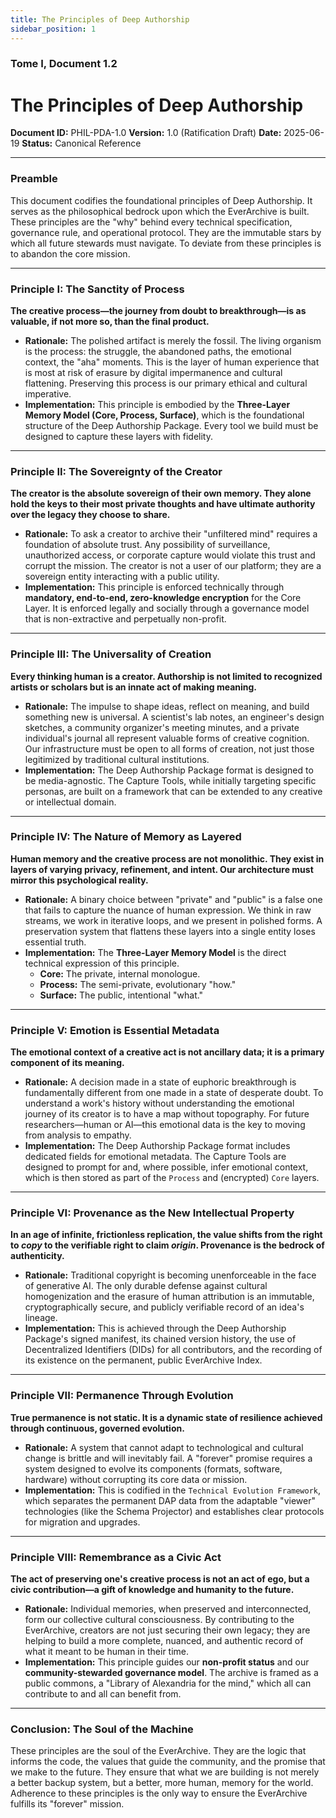 ```yaml
---
title: The Principles of Deep Authorship
sidebar_position: 1
---
```


### **Tome I, Document 1.2**

# The Principles of Deep Authorship

**Document ID:** PHIL-PDA-1.0
**Version:** 1.0 (Ratification Draft)
**Date:** 2025-06-19
**Status:** Canonical Reference

---

### **Preamble**

This document codifies the foundational principles of Deep Authorship. It serves as the philosophical bedrock upon which the EverArchive is built. These principles are the "why" behind every technical specification, governance rule, and operational protocol. They are the immutable stars by which all future stewards must navigate. To deviate from these principles is to abandon the core mission.

---

### **Principle I: The Sanctity of Process**

**The creative process—the journey from doubt to breakthrough—is as valuable, if not more so, than the final product.**

*   **Rationale:** The polished artifact is merely the fossil. The living organism is the process: the struggle, the abandoned paths, the emotional context, the "aha" moments. This is the layer of human experience that is most at risk of erasure by digital impermanence and cultural flattening. Preserving this process is our primary ethical and cultural imperative.
*   **Implementation:** This principle is embodied by the **Three-Layer Memory Model (Core, Process, Surface)**, which is the foundational structure of the Deep Authorship Package. Every tool we build must be designed to capture these layers with fidelity.

---

### **Principle II: The Sovereignty of the Creator**

**The creator is the absolute sovereign of their own memory. They alone hold the keys to their most private thoughts and have ultimate authority over the legacy they choose to share.**

*   **Rationale:** To ask a creator to archive their "unfiltered mind" requires a foundation of absolute trust. Any possibility of surveillance, unauthorized access, or corporate capture would violate this trust and corrupt the mission. The creator is not a user of our platform; they are a sovereign entity interacting with a public utility.
*   **Implementation:** This principle is enforced technically through **mandatory, end-to-end, zero-knowledge encryption** for the Core Layer. It is enforced legally and socially through a governance model that is non-extractive and perpetually non-profit.

---

### **Principle III: The Universality of Creation**

**Every thinking human is a creator. Authorship is not limited to recognized artists or scholars but is an innate act of making meaning.**

*   **Rationale:** The impulse to shape ideas, reflect on meaning, and build something new is universal. A scientist's lab notes, an engineer's design sketches, a community organizer's meeting minutes, and a private individual's journal all represent valuable forms of creative cognition. Our infrastructure must be open to all forms of creation, not just those legitimized by traditional cultural institutions.
*   **Implementation:** The Deep Authorship Package format is designed to be media-agnostic. The Capture Tools, while initially targeting specific personas, are built on a framework that can be extended to any creative or intellectual domain.

---

### **Principle IV: The Nature of Memory as Layered**

**Human memory and the creative process are not monolithic. They exist in layers of varying privacy, refinement, and intent. Our architecture must mirror this psychological reality.**

*   **Rationale:** A binary choice between "private" and "public" is a false one that fails to capture the nuance of human expression. We think in raw streams, we work in iterative loops, and we present in polished forms. A preservation system that flattens these layers into a single entity loses essential truth.
*   **Implementation:** The **Three-Layer Memory Model** is the direct technical expression of this principle.
    *   **Core:** The private, internal monologue.
    *   **Process:** The semi-private, evolutionary "how."
    *   **Surface:** The public, intentional "what."

---

### **Principle V: Emotion is Essential Metadata**

**The emotional context of a creative act is not ancillary data; it is a primary component of its meaning.**

*   **Rationale:** A decision made in a state of euphoric breakthrough is fundamentally different from one made in a state of desperate doubt. To understand a work's history without understanding the emotional journey of its creator is to have a map without topography. For future researchers—human or AI—this emotional data is the key to moving from analysis to empathy.
*   **Implementation:** The Deep Authorship Package format includes dedicated fields for emotional metadata. The Capture Tools are designed to prompt for and, where possible, infer emotional context, which is then stored as part of the `Process` and (encrypted) `Core` layers.

---

### **Principle VI: Provenance as the New Intellectual Property**

**In an age of infinite, frictionless replication, the value shifts from the right to *copy* to the verifiable right to claim *origin*. Provenance is the bedrock of authenticity.**

*   **Rationale:** Traditional copyright is becoming unenforceable in the face of generative AI. The only durable defense against cultural homogenization and the erasure of human attribution is an immutable, cryptographically secure, and publicly verifiable record of an idea's lineage.
*   **Implementation:** This is achieved through the Deep Authorship Package's signed manifest, its chained version history, the use of Decentralized Identifiers (DIDs) for all contributors, and the recording of its existence on the permanent, public EverArchive Index.

---

### **Principle VII: Permanence Through Evolution**

**True permanence is not static. It is a dynamic state of resilience achieved through continuous, governed evolution.**

*   **Rationale:** A system that cannot adapt to technological and cultural change is brittle and will inevitably fail. A "forever" promise requires a system designed to evolve its components (formats, software, hardware) without corrupting its core data or mission.
*   **Implementation:** This is codified in the `Technical Evolution Framework`, which separates the permanent DAP data from the adaptable "viewer" technologies (like the Schema Projector) and establishes clear protocols for migration and upgrades.

---

### **Principle VIII: Remembrance as a Civic Act**

**The act of preserving one's creative process is not an act of ego, but a civic contribution—a gift of knowledge and humanity to the future.**

*   **Rationale:** Individual memories, when preserved and interconnected, form our collective cultural consciousness. By contributing to the EverArchive, creators are not just securing their own legacy; they are helping to build a more complete, nuanced, and authentic record of what it meant to be human in their time.
*   **Implementation:** This principle guides our **non-profit status** and our **community-stewarded governance model**. The archive is framed as a public commons, a "Library of Alexandria for the mind," which all can contribute to and all can benefit from.

---

### **Conclusion: The Soul of the Machine**

These principles are the soul of the EverArchive. They are the logic that informs the code, the values that guide the community, and the promise that we make to the future. They ensure that what we are building is not merely a better backup system, but a better, more human, memory for the world. Adherence to these principles is the only way to ensure the EverArchive fulfills its "forever" mission.